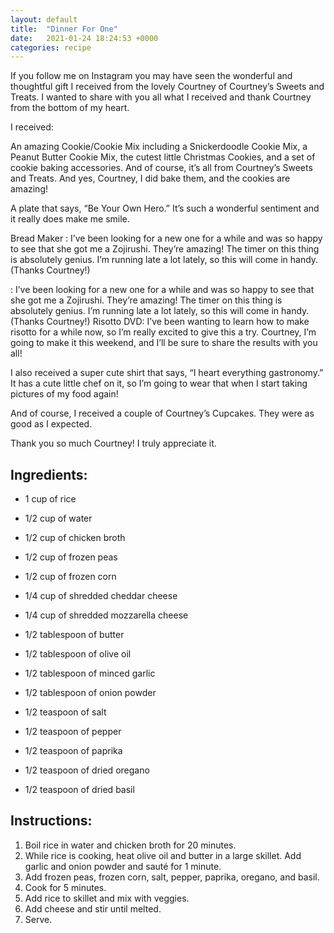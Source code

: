 ```yaml
---
layout: default
title:  "Dinner For One"
date:   2021-01-24 18:24:53 +0000
categories: recipe
---
```

If you follow me on Instagram you may have seen the wonderful and thoughtful gift I received from the lovely Courtney of Courtney’s Sweets and Treats. I wanted to share with you all what I received and thank Courtney from the bottom of my heart.

I received:

An amazing Cookie/Cookie Mix including a Snickerdoodle Cookie Mix, a Peanut Butter Cookie Mix, the cutest little Christmas Cookies, and a set of cookie baking accessories. And of course, it’s all from Courtney’s Sweets and Treats. And yes, Courtney, I did bake them, and the cookies are amazing!

A plate that says, “Be Your Own Hero.” It’s such a wonderful sentiment and it really does make me smile.

Bread Maker : I’ve been looking for a new one for a while and was so happy to see that she got me a Zojirushi. They’re amazing! The timer on this thing is absolutely genius. I’m running late a lot lately, so this will come in handy. (Thanks Courtney!)

: I’ve been looking for a new one for a while and was so happy to see that she got me a Zojirushi. They’re amazing! The timer on this thing is absolutely genius. I’m running late a lot lately, so this will come in handy. (Thanks Courtney!) Risotto DVD: I’ve been wanting to learn how to make risotto for a while now, so I’m really excited to give this a try. Courtney, I’m going to make it this weekend, and I’ll be sure to share the results with you all!

I also received a super cute shirt that says, “I heart everything gastronomy.” It has a cute little chef on it, so I’m going to wear that when I start taking pictures of my food again!

And of course, I received a couple of Courtney’s Cupcakes. They were as good as I expected.

Thank you so much Courtney! I truly appreciate it.


## Ingredients:
- 1 cup of rice
- 1/2 cup of water
- 1/2 cup of chicken broth
- 1/2 cup of frozen peas

- 1/2 cup of frozen corn

- 1/4 cup of shredded cheddar cheese
- 1/4 cup of shredded mozzarella cheese
- 1/2 tablespoon of butter
- 1/2 tablespoon of olive oil

- 1/2 tablespoon of minced garlic
- 1/2 tablespoon of onion powder
- 1/2 teaspoon of salt
- 1/2 teaspoon of pepper
- 1/2 teaspoon of paprika
- 1/2 teaspoon of dried oregano
- 1/2 teaspoon of dried basil

## Instructions:

1. Boil rice in water and chicken broth for 20 minutes.
2. While rice is cooking, heat olive oil and butter in a large skillet. Add garlic and onion powder and sauté for 1 minute.
3. Add frozen peas, frozen corn, salt, pepper, paprika, oregano, and basil.
4. Cook for 5 minutes.
5. Add rice to skillet and mix with veggies.
6. Add cheese and stir until melted.
7. Serve.

